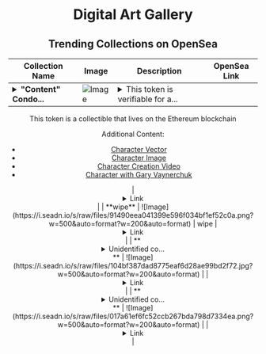 <div align="center">

# Digital Art Gallery

## Trending Collections on OpenSea

| Collection Name                       | Image                                                                                     | Description                       | OpenSea Link                                                                                          |
|---------------------------------------|-------------------------------------------------------------------------------------------|-----------------------------------|--------------------------------------------------------------------------------------------------------|
| **<details><summary>"Content" Condo...</summary>"Content" Condor</details>** | ![Image](https://i.seadn.io/s/raw/files/904bb28cb6a8a65a243187d64ef69d70.jpg?w=500&auto=format?w=200&auto=format) | <details><summary>This token is verifiable for a...</summary>This token is verifiable for admission to VeeCon 2023, 2024

This token is a collectible that lives on the Ethereum blockchain

Additional Content:

- [Character Vector](https://cdn.veefriends.com/f6pXbdBrDkgJjmSV-_XTrDCsS97-QXp2H6Yu0fLSCB0/3164.svg)
- [Character Image](https://cdn.veefriends.com/f6pXbdBrDkgJjmSV-_XTrDCsS97-QXp2H6Yu0fLSCB0/4003.png) 
- [Character Creation Video](https://cdn.veefriends.com/f6pXbdBrDkgJjmSV-_XTrDCsS97-QXp2H6Yu0fLSCB0/849.mp4)
- [Character with Gary Vaynerchuk](https://cdn.veefriends.com/f6pXbdBrDkgJjmSV-_XTrDCsS97-QXp2H6Yu0fLSCB0/833.jpg) 
</details> | <details><summary>Link</summary>["Content" Condor](https://opensea.io/collection/content-condor-10383)</details> |
| **wipe** | ![Image](https://i.seadn.io/s/raw/files/91490eea041399e596f034bf1ef52c0a.png?w=500&auto=format?w=200&auto=format) | wipe | <details><summary>Link</summary>[wipe](https://opensea.io/collection/wipe-6)</details> |
| **<details><summary>Unidentified co...</summary>Unidentified contract 6c53ba82-1ef9-49ca-b7d7-872e1171d032</details>** | ![Image](https://i.seadn.io/s/raw/files/104bf387dad8775eaf6d28ae99bd2f72.jpg?w=500&auto=format?w=200&auto=format) |  | <details><summary>Link</summary>[Unidentified contract 6c53ba82-1ef9-49ca-b7d7-872e1171d032](https://opensea.io/collection/unidentified-contract-6c53ba82-1ef9-49ca-b7d7-872e)</details> |
| **<details><summary>Unidentified co...</summary>Unidentified contract 513d368e-4eb1-4f22-a420-1863bb47d69f</details>** | ![Image](https://i.seadn.io/s/raw/files/017a61ef6fc52ccb267bda798d7334ea.png?w=500&auto=format?w=200&auto=format) |  | <details><summary>Link</summary>[Unidentified contract 513d368e-4eb1-4f22-a420-1863bb47d69f](https://opensea.io/collection/unidentified-contract-513d368e-4eb1-4f22-a420-1863)</details> |

</div>